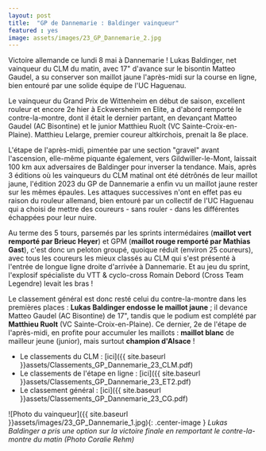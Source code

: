 ```yaml
---
layout: post
title:  "GP de Dannemarie : Baldinger vainqueur"
featured : yes
image: assets/images/23_GP_Dannemarie_2.jpg
---
```


Victoire allemande ce lundi 8 mai à Dannemarie ! Lukas Baldinger, net vainqueur du CLM du matin, avec 17" d'avance sur le bisontin Matteo Gaudel, a su conserver son maillot jaune l'après-midi sur la course en ligne, bien entouré par une solide équipe de l'UC Haguenau.

Le vainqueur du Grand Prix de Wittenheim en début de saison, excellent rouleur et encore 2e hier à Eckwersheim en Elite, a d'abord remporté le contre-la-montre, dont il était le dernier partant, en devançant Matteo Gaudel (AC Bisontine) et le junior Matthieu Ruolt (VC Sainte-Croix-en-Plaine). Matthieu Lelarge, premier coureur altkirchois, prenait la 8e place.

L'étape de l'après-midi, pimentée par une section "gravel" avant l'ascension, elle-même piquante également, vers Gildwiller-le-Mont, laissait 100 km aux adversaires de Baldinger pour inverser la tendance. Mais, après 3 éditions où les vainqueurs du CLM matinal ont été détrônés de leur maillot jaune, l'édition 2023 du GP de Dannemarie a enfin vu un maillot jaune rester sur les mêmes épaules. Les attaques successives n'ont en effet pas eu raison du rouleur allemand, bien entouré par un collectif de l'UC Haguenau qui a choisi de mettre des coureurs - sans rouler - dans les différentes échappées pour leur nuire.

Au terme des 5 tours, parsemés par les sprints intermédaires (**maillot vert remporté par Brieuc Heyer**) et GPM (**maillot rouge remporté par Mathias Gast**), c'est donc un peloton groupé, quoique réduit (environ 25 coureurs), avec tous les coureurs les mieux classés au CLM qui s'est présenté à l'entrée de longue ligne droite d'arrivée à Dannemarie. Et au jeu du sprint, l'explosif spécialiste du VTT & cyclo-cross Romain Debord (Cross Team Legendre) levait les bras !

Le classement général est donc resté celui du contre-la-montre dans les premières places : **Lukas Baldinger endosse le maillot jaune** ; il devance Matteo Gaudel (AC Bisontine) de 17", tandis que le podium est complété par **Matthieu Ruolt** (VC Sainte-Croix-en-Plaine). Ce dernier, 2e de l'étape de l'après-midi, en profite pour accumuler les maillots : **maillot blanc** de mailleur jeune (junior), mais surtout **champion d'Alsace** !

* Le classements du CLM : [ici]({{ site.baseurl }}assets/Classements_GP_Dannemarie_23_CLM.pdf)
* Le classements de l'étape en ligne : [ici]({{ site.baseurl }}assets/Classements_GP_Dannemarie_23_ET2.pdf)
* Le classement général : [ici]({{ site.baseurl }}assets/Classements_GP_Dannemarie_23_CG.pdf)

![Photo du vainqueur]({{ site.baseurl }}assets/images/23_GP_Dannemarie_1.jpg){: .center-image }
_Lukas Baldinger a pris une option sur la victoire finale en remportant le contre-la-montre du matin (Photo Coralie Rehm)_














